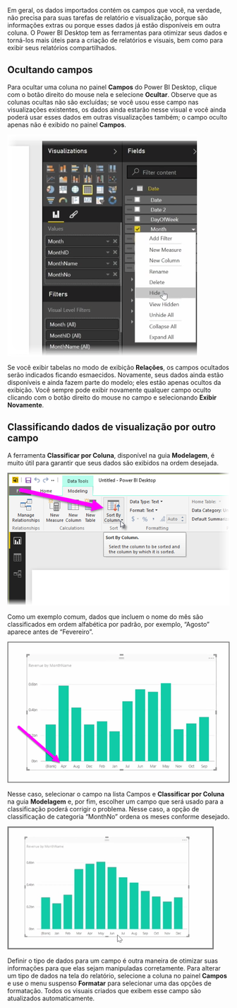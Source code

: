 Em geral, os dados importados contém os campos que você, na verdade, não precisa para suas tarefas de relatório e visualização, porque são informações extras ou porque esses dados já estão disponíveis em outra coluna. O Power BI Desktop tem as ferramentas para otimizar seus dados e torná-los mais úteis para a criação de relatórios e visuais, bem como para exibir seus relatórios compartilhados.

## <a name="hiding-fields"></a>Ocultando campos
Para ocultar uma coluna no painel **Campos** do Power BI Desktop, clique com o botão direito do mouse nela e selecione **Ocultar**. Observe que as colunas ocultas não são excluídas; se você usou esse campo nas visualizações existentes, os dados ainda estarão nesse visual e você ainda poderá usar esses dados em outras visualizações também; o campo oculto apenas não é exibido no painel **Campos**.

![](media/2-4-optimize-data-models/2-4_1.png)

Se você exibir tabelas no modo de exibição **Relações**, os campos ocultados serão indicados ficando esmaecidos. Novamente, seus dados ainda estão disponíveis e ainda fazem parte do modelo; eles estão apenas ocultos da exibição. Você sempre pode exibir novamente qualquer campo oculto clicando com o botão direito do mouse no campo e selecionando **Exibir Novamente**.

## <a name="sorting-visualization-data-by-another-field"></a>Classificando dados de visualização por outro campo
A ferramenta **Classificar por Coluna**, disponível na guia **Modelagem**, é muito útil para garantir que seus dados são exibidos na ordem desejada.

![](media/2-4-optimize-data-models/2-4_2.png)

Como um exemplo comum, dados que incluem o nome do mês são classificados em ordem alfabética por padrão, por exemplo, “Agosto” aparece antes de “Fevereiro”.

![](media/2-4-optimize-data-models/2-4_3.png)

Nesse caso, selecionar o campo na lista Campos e **Classificar por Coluna** na guia **Modelagem** e, por fim, escolher um campo que será usado para a classificação poderá corrigir o problema. Nesse caso, a opção de classificação de categoria “MonthNo” ordena os meses conforme desejado.

![](media/2-4-optimize-data-models/2-4_4.png)

Definir o tipo de dados para um campo é outra maneira de otimizar suas informações para que elas sejam manipuladas corretamente. Para alterar um tipo de dados na tela do relatório, selecione a coluna no painel **Campos** e use o menu suspenso **Formatar** para selecionar uma das opções de formatação. Todos os visuais criados que exibem esse campo são atualizados automaticamente.

